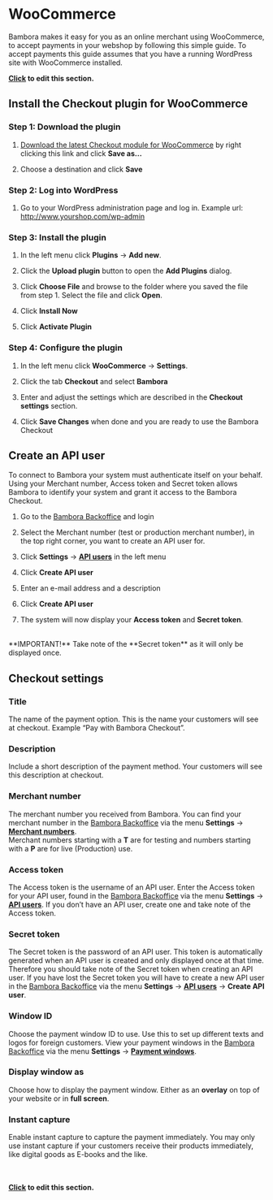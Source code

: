 
<script type="text/javascript">
$(document).ready(function () {
	
	bamboraGitHub.getLatestReleaseInfo("https://api.github.com/repos/bambora/checkout-woocommerce/releases/latest").then(function(release){
	
		$("#link").attr("href", release.downloadLink);
		$(".info").text(release.info);
	
	});
});

</script>

# WooCommerce

Bambora makes it easy for you as an online merchant using WooCommerce, to accept payments in your webshop by following this simple guide. To accept payments this guide assumes that you have a running WordPress site with WooCommerce installed.

**[Click](https://github.com/bambora/dev.bambora.com/blob/master/source/includes/online/_woocommerce.md) to edit this section.**

## Install the Checkout plugin for WooCommerce

### Step 1: Download the plugin
1. <a href="https://github.com/bambora/checkout-prestashop/releases/latest" id="link">Download the latest Checkout module for WooCommerce</a> by right clicking this link and click **Save as...**

2. Choose a destination and click **Save**


### Step 2: Log into WordPress
1. Go to your WordPress administration page and log in. Example url: http://www.yourshop.com/wp-admin

### Step 3: Install the plugin
1. In the left menu click **Plugins** -> **Add new**.

2. Click the **Upload plugin** button to open the **Add Plugins** dialog.

3. Click **Choose File** and browse to the folder where you saved the file from step 1. Select the file and click **Open**.

4. Click **Install Now**

5. Click **Activate Plugin** 


### Step 4: Configure the plugin
1. In the left menu click **WooCommerce** -> **Settings**.

2. Click the tab **Checkout** and select **Bambora**

3. Enter and adjust the settings which are described in the **Checkout settings** section.

4. Click **Save Changes** when done and you are ready to use the Bambora Checkout


## Create an API user
To connect to Bambora your system must authenticate itself on your behalf. Using your Merchant number, Access token and Secret token allows Bambora to identify your system and grant it access to the Bambora Checkout.

1. Go to the <a href="https://merchant.bambora.com" target="_blank">Bambora Backoffice</a> and login

2. Select the Merchant number (test or production merchant number), in the top right corner, you want to create an API user for.

3. Click **Settings** -> **<a href="https://merchant.bambora.com/apiusers" target="_blank">API users</a>** in the left menu

4. Click **Create API user**

5. Enter an e-mail address and a description

6. Click **Create API user**

7. The system will now display your **Access token** and **Secret token**.
<br/>
**IMPORTANT!** Take note of the **Secret token** as it will only be displayed once.



## Checkout settings
### Title
The name of the payment option. This is the name your customers will see at checkout. Example “Pay with Bambora Checkout”.

### Description
Include a short description of the payment method. Your customers will see this description at checkout.

### Merchant number
The merchant number you received from Bambora. You can find your merchant number in the <a href="https://merchant.bambora.com" target="_blank">Bambora Backoffice</a> via the menu **Settings** -> **<a href="https://merchant.bambora.com/merchantnumbers" target="_blank">Merchant numbers</a>**.
<br/>
Merchant numbers starting with a **T** are for testing and numbers starting with a **P** are for live (Production) use.

### Access token
The Access token is the username of an API user. Enter the Access token for your API user, found in the <a href="https://merchant.bambora.com" target="_blank">Bambora Backoffice</a> via the menu **Settings** -> **<a href="https://merchant.bambora.com/apiusers" target="_blank">API users</a>**. If you don’t have an API user, create one and take note of the Access token.

### Secret token
The Secret token is the password of an API user. This token is automatically generated when an API user is created and only displayed once at that time. Therefore you should take note of the Secret token when creating an API user. If you have lost the Secret token you will have to create a new API user in the <a href="https://merchant.bambora.com" target="_blank">Bambora Backoffice</a> via the menu **Settings** -> **<a href="https://merchant.bambora.com/apiusers" target="_blank">API users</a>** -> **Create API user**.

### Window ID
Choose the payment window ID to use. Use this to set up different texts and logos for foreign customers. View your payment windows in the <a href="https://merchant.bambora.com" target="_blank">Bambora Backoffice</a> via the menu **Settings** -> **<a href="https://merchant.bambora.com/paymentwindows" target="_blank">Payment windows</a>**. 

### Display window as
Choose how to display the payment window. Either as an **overlay** on top of your website or in **full screen**.

### Instant capture
Enable instant capture to capture the payment immediately. You may only use instant capture if your customers receive their products immediately, like digital goods as E-books and the like.



<br/><br/>
**[Click](https://github.com/bambora/dev.bambora.com/blob/master/source/includes/online/carts/_woocommerce.md) to edit this section.**

